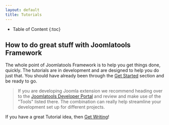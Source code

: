 ```yaml
---
layout: default
title: Tutorials
---
```


* Table of Content
{:toc}

## How to do great stuff with Joomlatools Framework

The whole point of Joomlatools Framework is to help you get things done, quickly. The tutorials are in development and are designed to help you do just that.
You should have already been through the [Get Started](getting-started.md) section and be ready to go.

<!--That's why we put the tutorials all the way at the front of the book. -->

> If you are developing Joomla extension we recommend heading over to the [Joomlatools Developer Portal](http://developer.joomlatools.com/)
> and review and make use of the "Tools" listed there. The combination can really help streamline your development set up for different projects.

If you have a great Tutorial idea, then [Get Writing](contribute/write-a-tutorial.md)!